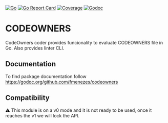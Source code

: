 [![Go](https://github.com/fmenezes/codeowners/workflows/Go/badge.svg)](https://github.com/fmenezes/codeowners/actions?query=branch%3Amaster)
[![Go Report Card](https://goreportcard.com/badge/github.com/fmenezes/codeowners)](https://goreportcard.com/report/github.com/fmenezes/codeowners)
[![Coverage](https://coveralls.io/repos/github/fmenezes/codeowners/badge.svg?branch=master)](https://coveralls.io/github/fmenezes/codeowners?branch=master)
[![Godoc](https://godoc.org/github.com/fmenezes/codeowners?status.svg)](https://godoc.org/github.com/fmenezes/codeowners)

# CODEOWNERS

CodeOwners coder provides funcionality to evaluate CODEOWNERS file in Go. Also provides linter CLI.

## Documentation

To find package documentation follow https://godoc.org/github.com/fmenezes/codeowners

## Compatibility

:warning: This module is on a v0 mode and it is not ready to be used, once it reaches the v1 we will lock the API.
